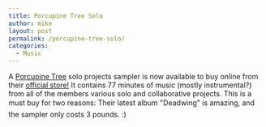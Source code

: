 ```yaml
---
title: Porcupine Tree Solo
author: mike
layout: post
permalink: /porcupine-tree-solo/
categories:
  - Music
---
```

A [Porcupine Tree][1] solo projects sampler is now available to buy online from their [official store!][2] It contains 77 minutes of music (mostly instrumental?) from all of the members various solo and collaborative projects. This is a must buy for two reasons: Their latest album "Deadwing" is amazing, and the sampler only costs 3 pounds. :)

 [1]: http://www.porcupinetree.com/
 [2]: http://www.burningshed.com/ptshop.asp